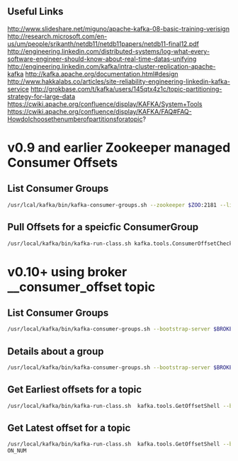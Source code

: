 ## Useful Links
http://www.slideshare.net/miguno/apache-kafka-08-basic-training-verisign
http://research.microsoft.com/en-us/um/people/srikanth/netdb11/netdb11papers/netdb11-final12.pdf
http://engineering.linkedin.com/distributed-systems/log-what-every-software-engineer-should-know-about-real-time-datas-unifying
http://engineering.linkedin.com/kafka/intra-cluster-replication-apache-kafka
http://kafka.apache.org/documentation.html#design
http://www.hakkalabs.co/articles/site-reliability-engineering-linkedin-kafka-service
http://grokbase.com/t/kafka/users/145qtx4z1c/topic-partitioning-strategy-for-large-data
https://cwiki.apache.org/confluence/display/KAFKA/System+Tools
https://cwiki.apache.org/confluence/display/KAFKA/FAQ#FAQ-HowdoIchoosethenumberofpartitionsforatopic?

# v0.9 and earlier Zookeeper managed Consumer Offsets
## List Consumer Groups
```bash
/usr/lcal/kafka/bin/kafka-consumer-groups.sh --zookeeper $ZOO:2181 --list
```
## Pull Offsets for a speicfic ConsumerGroup
```bash
/usr/local/kafka/bin/kafka-run-class.sh kafka.tools.ConsumerOffsetChecker --zookeeper $ZOO:2181 --group [group id]
```

# v0.10+ using broker __consumer_offset topic
## List Consumer Groups
```bash
/usr/local/kafka/bin/kafka-consumer-groups.sh --bootstrap-server $BROKER:9092  --list
```
## Details about a group
```bash
/usr/local/kafka/bin/kafka-consumer-groups.sh --bootstrap-server $BROKER:9092  --describe --group $GROUP
```
## Get Earliest offsets for a topic 
```bash
/usr/local/kafka/bin/kafka-run-class.sh  kafka.tools.GetOffsetShell --broker-list $BROKER:9092 --topic $TOPIC_NAME --time -2 | $TOPIC_NAME:$PARTITION_NUM
```
## Get Latest offset for a topic
```bash
/usr/local/kafka/bin/kafka-run-class.sh  kafka.tools.GetOffsetShell --broker-list $BROKER:9092 --topic $TOPIC_NAME --time -1 | grep $TOPIC_NAME:$PARTITI
ON_NUM
```
```
